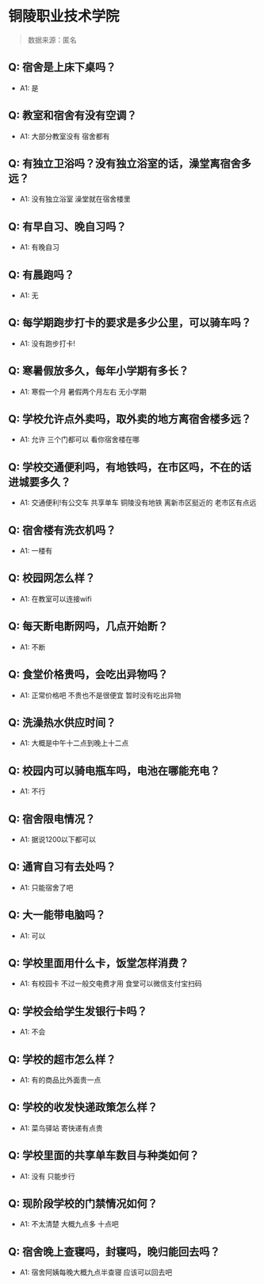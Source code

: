 # 铜陵职业技术学院

> 数据来源：匿名

## Q: 宿舍是上床下桌吗？

- A1: 是

## Q: 教室和宿舍有没有空调？

- A1: 大部分教室没有 宿舍都有

## Q: 有独立卫浴吗？没有独立浴室的话，澡堂离宿舍多远？

- A1: 没有独立浴室 澡堂就在宿舍楼里

## Q: 有早自习、晚自习吗？

- A1: 有晚自习

## Q: 有晨跑吗？

- A1: 无

## Q: 每学期跑步打卡的要求是多少公里，可以骑车吗？

- A1: 没有跑步打卡!

## Q: 寒暑假放多久，每年小学期有多长？

- A1: 寒假一个月 暑假两个月左右 无小学期

## Q: 学校允许点外卖吗，取外卖的地方离宿舍楼多远？

- A1: 允许 三个门都可以 看你宿舍楼在哪

## Q: 学校交通便利吗，有地铁吗，在市区吗，不在的话进城要多久？

- A1: 交通便利!有公交车 共享单车 铜陵没有地铁 离新市区挺近的 老市区有点远

## Q: 宿舍楼有洗衣机吗？

- A1: 一楼有

## Q: 校园网怎么样？

- A1: 在教室可以连接wifi

## Q: 每天断电断网吗，几点开始断？

- A1: 不断

## Q: 食堂价格贵吗，会吃出异物吗？

- A1: 正常价格吧 不贵也不是很便宜 暂时没有吃出异物

## Q: 洗澡热水供应时间？

- A1: 大概是中午十二点到晚上十二点

## Q: 校园内可以骑电瓶车吗，电池在哪能充电？

- A1: 不行

## Q: 宿舍限电情况？

- A1: 据说1200以下都可以

## Q: 通宵自习有去处吗？

- A1: 只能宿舍了吧

## Q: 大一能带电脑吗？

- A1: 可以

## Q: 学校里面用什么卡，饭堂怎样消费？

- A1: 有校园卡 不过一般交电费才用 食堂可以微信支付宝扫码

## Q: 学校会给学生发银行卡吗？

- A1: 不会

## Q: 学校的超市怎么样？

- A1: 有的商品比外面贵一点

## Q: 学校的收发快递政策怎么样？

- A1: 菜鸟驿站 寄快递有点贵

## Q: 学校里面的共享单车数目与种类如何？

- A1: 没有 只能步行

## Q: 现阶段学校的门禁情况如何？

- A1: 不太清楚 大概九点多 十点吧

## Q: 宿舍晚上查寝吗，封寝吗，晚归能回去吗？

- A1: 宿舍阿姨每晚大概九点半查寝 应该可以回去吧

